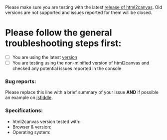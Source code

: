 Please make sure you are testing with the latest [release of html2canvas](https://github.com/niklasvh/html2canvas/releases). 
Old versions are not supported and issues reported for them will be closed.

# Please follow the general troubleshooting steps first:

- [ ] You are using the latest [version](https://github.com/niklasvh/html2canvas/releases)
- [ ] You are testing using the non-minified version of html2canvas and checked any potential issues reported in the console

<!-- You can erase any parts of this template not applicable to your Issue. -->

### Bug reports:

Please replace this line with a brief summary of your issue **AND** if possible an example on [jsfiddle](https://jsfiddle.net/).

### Specifications:

 * html2canvas version tested with:
 * Browser & version:
 * Operating system:

